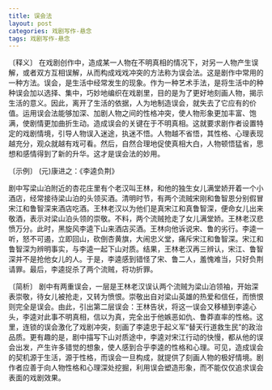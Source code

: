 ```yaml
---
title: 误会法
layout: post
categories: 戏剧写作-悬念
tags: 戏剧写作-悬念
---
```


〔释义〕 在戏剧创作中，造成某一人物在不明真相的情况下，对另一人物产生误解，或者双方互相误解，从而构成戏戏冲突的方法称为误会法。这是剧作中常用的一种方法。误会，是生活中经常发生的现象。作为一种艺术手法，是将生活中的种种误会加以选择、集中，巧妙地编织在戏剧里，目的是为了更好地刻画人物，揭示生活的意义。因此，离开了生活的依据，人为地制造误会，就失去了它应有的价值。运用误会法能够加深、加剧人物之间的性格冲突，使人物形象更加丰富、饱满，使剧情更加曲折生动。造成误会的关键在于不明真相。这就要求剧作者设置特定的戏剧情境，引导人物误入迷途，执迷不悟。人物越不省悟，其性格、心理表现越充分，观众就越有戏可看。然后，自然合理地促使真相大白，人物顿悟猛省，思想和感情得到了新的升华。这才是误会法的妙用。

〔示例〕 (元)康进之：《李逵负荆》

剧中写梁山泊附近的杏花庄里有个老汉叫王林，和他的独生女儿满堂娇开着一个小酒店，经常接待梁山泊的头领买酒。清明时节，有两个流贼宋刚和鲁智恩分别假冒宋江和鲁智深来酒店吃酒。王林老汉以为他们是真宋江和真鲁智深，便命女儿出来敬酒，表示对梁山泊头领的崇敬。不料，两个流贼抢走了女儿满堂娇。王林老汉悲愤万分。此时，黑旋风李逵下山来酒店买酒。王林向他诉说宋、鲁的劣行。李逵一听，怒不可遏，立即回山，砍倒杏黄旗，大闹忠义堂，痛斥宋江和鲁智深。宋江和鲁智深为辨明事实，与李逵一起下山对质。结果，王林老汉再三辨认，宋江、鲁智深并不是抢他女儿的人。于是，李逵感到错怪了宋、鲁二人，羞愧难当，只好负荆请罪。最后，李逵捉杀了两个流贼，将功折罪。

〔简析〕 剧中有两重误会，一层是王林老汉误认两个流贼为梁山泊领袖，开始深表崇敬，待女儿被抢走，又转为愤恨。崇敬出自对梁山英雄的热爱和信任，而愤恨则完全是误会。由此，引出第二层误会：王林告状，将这一误会又移植到李逵心头，李逵对此事不明真相，信以为真，完全出于他嫉恶如仇、鲁莽直率的性格。这里，连锁的误会激化了戏剧冲突，刻画了李逵忠于起义军“替天行道救生民”的政治品质。更有趣的是，剧中描写下山对质途中，李逵对宋江行动的快慢，都从他的误会出发，产生许多错觉的想象，使人感到合乎李逵的性格和心理。可见，造成误会的契机源于生活，源于性格，而误会一旦构成，就提供了刻画人物的极好情境。剧作者应善于向人物性格和心理深处挖掘，利用误会塑造形象，而不能仅仅追求误会表面的戏剧效果。 